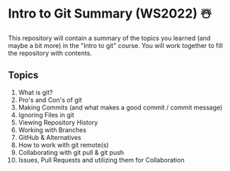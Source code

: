 # Intro to Git Summary (WS2022) ☃️

This repository will contain a summary of the topics you learned (and maybe a bit more) in the "Intro to git" course. You will work together to fill the repository with contents.

## Topics

1. What is git?
2. Pro's and Con's of git
3. Making Commits (and what makes a good commit / commit message)
4. Ignoring Files in git
5. Viewing Repository History
6. Working with Branches
7. GitHub & Alternatives
8. How to work with git remote(s)
9. Collaborating with git pull & git push
10. Issues, Pull Requests and utilizing them for Collaboration
